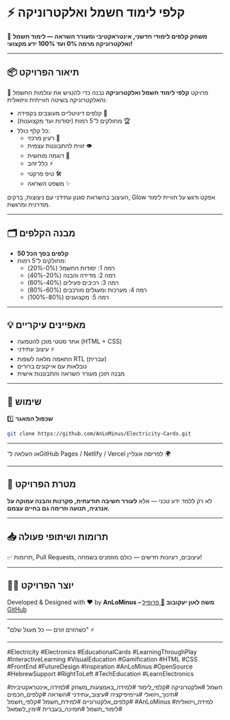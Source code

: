 # ⚡ קלפי לימוד חשמל ואלקטרוניקה

🎴 **משחק קלפים לימודי חדשני, אינטראקטיבי ומעורר השראה — לימוד חשמל ואלקטרוניקה מרמה 0% ועד 100% ידע מקצועי!**

---

## 📦 תיאור הפרויקט

🔌 פרויקט **קלפי לימוד חשמל ואלקטרוניקה** נבנה כדי להנגיש את עולמות החשמל והאלקטרוניקה בשיטה חווייתית וויזואלית:
- קלפים דיגיטליים מעוצבים בקפידה 🎨
- מחולקים ל־5 רמות (יסודות ועד מקצוענות) 🏆
- כל קלף כולל:
  - רעיון מרכזי 🧠
  - זווית להתבוננות עצמית 👁️
  - דוגמה מוחשית 🔬
  - כלל זהב ⚡
  - טיפ פרקטי 🛠️
  - משפט השראה ✨

העיצוב בהשראת סגנון עתידני עם ניצוצות, ברקים, Glow אפקט ודגש על חוויית לימוד מודרנית ומרגשת.

---

## 🗂️ מבנה הקלפים

- **50 קלפים בסך הכל**
- מחולקים ל־5 רמות:
  - רמה 1: יסודות החשמל (0%-20%)
  - רמה 2: מדידה והבנה (20%-40%)
  - רמה 3: רכיבים פעילים (40%-60%)
  - רמה 4: מערכות ומעגלים מורכבים (60%-80%)
  - רמה 5: מקצוענים (80%-100%)

---

## 💡 מאפיינים עיקריים

- אתר סטטי מוכן להטמעה (HTML + CSS)
- עיצוב עתידני ⚡
- התאמה מלאה לשפות RTL (עברית)
- טבלאות עם אייקונים ברורים
- מבנה תוכן מעורר השראה והתבוננות אישית

---

## 🚀 שימוש

1️⃣ **שכפול המאגר**
```bash
git clone https://github.com/AnLoMinus/Electricity-Cards.git
```

---


או העלאה ל־GitHub Pages / Netlify / Vercel לפריסה אונליין 🌍

---

## 🎯 מטרת הפרויקט

לא רק ללמד ידע טכני — אלא **לעורר חשיבה תודעתית, סקרנות והבנה עמוקה על אנרגיה, תנועה וזרימה גם בחיים עצמם**.

---

## 📥 תרומות ושיתופי פעולה

✅ תרומות, Pull Requests, עיצובים, רעיונות חדשים — כולם מוזמנים בשמחה!

---

## 🧑‍💻 יוצר הפרויקט

Developed & Designed with ❤️ by **AnLoMinus – משה לאון יעקובוב**
[🔗 פרופיל GitHub](https://github.com/AnLoMinus)

---

"כשהזרם זורם — כל מעגל שלם" ⚡

---

#Electricity
#Electronics
#EducationalCards
#LearningThroughPlay
#InteractiveLearning
#VisualEducation
#Gamification
#HTML
#CSS
#FrontEnd
#FutureDesign
#Inspiration
#AnLoMinus
#OpenSource
#HebrewSupport
#RightToLeft
#TechEducation
#LearnElectronics

#חשמל
#אלקטרוניקה
#קלפי_לימוד
#למידה_באמצעות_משחק
#למידה_אינטראקטיבית
#חינוך_ויזואלי
#גיימיפיקציה
#עיצוב_עתידני
#השראה
#קלפים_חכמים
#קלפים_אלקטרוניים
#למידת_חשמל
#קלפי_חשמל
#AnLoMinus
#למידה_ויזואלית
#לימוד_חשמל
#תמיכה_בעברית
#ימין_לשמאל
